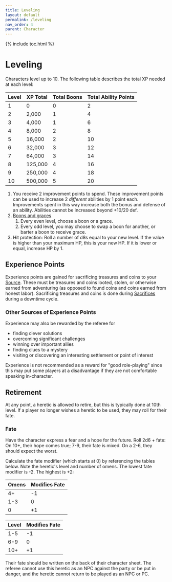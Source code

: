 ```yaml
---
title: Leveling
layout: default
permalink: /leveling
nav_order: 4
parent: Character
---
```


{% include toc.html %}

# Leveling

Characters level up to 10. The following table describes the total XP needed at each level: 

| Level | XP Total | Total Boons | Total Ability Points |
| ----- | -------- | ----------- | -------------------- |
| 1     | 0        | 0           | 2                    |
| 2     | 2,000    | 1           | 4                    |
| 3     | 4,000    | 1           | 6                    |
| 4     | 8,000    | 2           | 8                    |
| 5     | 16,000   | 2           | 10                   |
| 6     | 32,000   | 3           | 12                   |
| 7     | 64,000   | 3           | 14                   |
| 8     | 125,000  | 4           | 16                   |
| 9     | 250,000  | 4           | 18                   |
| 10    | 500,000  | 5           | 20                   |

1. You receive 2 improvement points to spend. These improvement points can be used to increase 2 *different* abilities by 1 point each. Improvements spent in this way increase both the bonus and defense of an ability. Abilities cannot be increased beyond +10/20 def.
2. [Boons and graces](Boons)
	1. Every even level, choose a boon or a grace.
	2. Every odd level, you may choose to swap a boon for another, or barter a boon to receive grace.
3. Hit protection: Roll a number of d8s equal to your new level. If the value is higher than your maximum HP, this is your new HP. If it is lower or equal, increase HP by 1. 


## Experience Points

Experience points are gained for sacrificing treasures and coins to your [Source](Source). These must be treasures and coins looted, stolen, or otherwise earned from adventuring (as opposed to found coins and coins earned from honest labor). Sacrificing treasures and coins is done during [Sacrifices](downtimecycle#Sacrifices) during a downtime cycle.

### Other Sources of Experience Points

Experience may also be rewarded by the referee for 

- finding clever solutions
- overcoming significant challenges
- winning over important allies
- finding clues to a mystery
- visiting or discovering an interesting settlement or point of interest

Experience is not recommended as a reward for "good role-playing" since this may put some players at a disadvantage if they are not comfortable speaking in-character. 

## Retirement

At any point, a heretic is allowed to retire, but this is typically done at 10th level. If a player no longer wishes a heretic to be used, they may roll for their fate.

### Fate

Have the character express a fear and a hope for the future. Roll 2d6 + fate: On 10+, their hope comes true; 7-9, their fate is mixed. On a 2-6, they should expect the worst.

Calculate the fate modifier (which starts at 0) by referencing the tables below. Note the heretic's level and number of omens. The lowest fate modifier is -2. The highest is +2:

| Omens | Modifies Fate |
| ----- | -------- |
| 4+    | -1       |
| 1-3   | 0        |
| 0     | +1       |

| Level | Modifies Fate |
| ----- | ------------- |
| 1-5   | -1            |
| 6-9   | 0             |
| 10+    | +1            |

Their fate should be written on the back of their character sheet. The referee cannot use this heretic as an NPC against the party or be put in danger, and the heretic cannot return to be played as an NPC or PC.